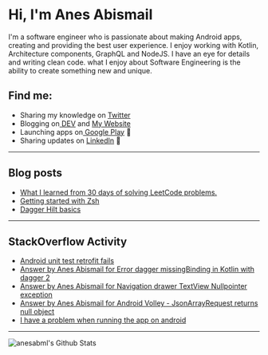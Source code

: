 # Hi, I'm Anes Abismail

I'm a software engineer who is passionate about making Android apps, creating and providing the best user experience. I enjoy working with Kotlin, Architecture components, GraphQL and NodeJS. I have an eye for details and writing clean code. what I enjoy about Software Engineering is the ability to create something new and unique.

## Find me:
- Sharing my knowledge on <a href="https://twitter.com/anesabml"> Twitter</a> 
- Blogging on<a href="https://dev.to/anesabml"> DEV</a> and <a href="https://anesabml.github.io"> My Website</a> 
- Launching apps on<a href="https://play.google.com/store/apps/developer?id=AnesAbml"> Google Play</a> 🏓
- Sharing updates on <a href="https://www.linkedin.com/in/anes-abismail-291aaa16a/">LinkedIn</a> 💼

---

## Blog posts
<!-- BLOG-POST-LIST:START -->
- [What I learned from 30 days of solving LeetCode problems.](https://dev.to/anesabml/what-i-learned-from-30-days-of-solving-leetcode-problems-o21)
- [Getting started with Zsh](https://dev.to/anesabml/getting-started-with-zsh-283m)
- [Dagger Hilt basics](https://dev.to/anesabml/dagger-hilt-basics-23g8)
<!-- BLOG-POST-LIST:END -->

---

## StackOverflow Activity
<!-- STACKOVERFLOW:START -->
- [Android unit test retrofit fails](https://stackoverflow.com/questions/61996654/android-unit-test-retrofit-fails)
- [Answer by Anes Abismail for Error dagger missingBinding in Kotlin with dagger 2](https://stackoverflow.com/questions/61806806/error-dagger-missingbinding-in-kotlin-with-dagger-2/61807446#61807446)
- [Answer by Anes Abismail for Navigation drawer TextView Nullpointer exception](https://stackoverflow.com/questions/59819994/navigation-drawer-textview-nullpointer-exception/59826613#59826613)
- [Answer by Anes Abismail for Android Volley - JsonArrayRequest returns null object](https://stackoverflow.com/questions/58538670/android-volley-jsonarrayrequest-returns-null-object/58538914#58538914)
- [I have a problem when running the app on android](https://stackoverflow.com/questions/55679087/i-have-a-problem-when-running-the-app-on-android)
<!-- STACKOVERFLOW:END -->

---

<a href="https://github.com/anuraghazra/github-readme-stats">
    <img align="left" alt="anesabml's Github Stats" src="https://github-readme-stats.vercel.app/api?username=anesabml&count_private=true&show_icons=true" />
</a>
